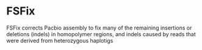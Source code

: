 # FSFix
FSFix corrects Pacbio assembly to fix many of the remaining insertions or deletions (indels) in homopolymer regions, and indels caused by reads that were derived from heterozygous haplotigs 

